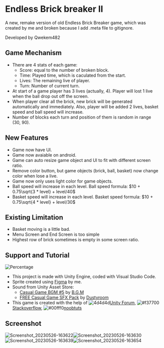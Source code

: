 # Endless Brick breaker II

A new, remake version of old Endless Brick Breaker game, which was created by me and broken because I add .meta file to gitignore. 

Developed by Qwekem482


## Game Mechanism
 - There are 4 stats of each game:
    - Score: equal to the number of broken block.
    - Time: Played time, which is caculated from the start.
    - Lives: The remaining live of player.
    - Turn: Number of current turn.
 - At start of a game player has 3 lives (actually, 4). Player will lost 1 live when the ball drop out off the screen. 
 - When player clear all the brick, new brick will be generated automatically and immediately. Also, player will be added 2 lives, basket speed and ball speed will increase.
 - Number of blocks each turn and position of them is random in range (30, 90). 

## New Features
 - Game now have UI.
 - Game now avaiable on android.
 - Game can auto resize game object and UI to fit with different screen ratio.
 - Remove color button, but game objects (brick, ball, basket) now change color when lose a live.
 - Game now only uses light color for game objects.
 - Ball speed will increase in each level. Ball speed formula: $10 + 0.75\sqrt{3 * level} + level/40$
 - Basket speed will increase in each level. Basket speed formula: $10 + 0.75\sqrt{4 * level} + level/30$

## Existing Limitation
 - Basket moving is a little bad.
 - Menu Screen and End Screen is too simple
 - Highest row of brick sometimes is empty in some screen ratio.
 
## Support and Tutorial
 ![Percentage](https://user-images.githubusercontent.com/80797630/216106474-3f61e883-1114-42af-acfd-2af312b6d185.png)

 - This project is made with Unity Engine, coded with Visual Studio Code.
 - Sprite created using [Figma](https://www.figma.com/ "Figma") by me.
 - Sound from Unity Asset Store: 
      - [Casual Game BGM #5](https://assetstore.unity.com/packages/audio/music/casual-game-bgm-5-135943) by [B.G.M](https://assetstore.unity.com/publishers/9381 "B.G.M")
      - [FREE Casual Game SFX Pack](https://assetstore.unity.com/packages/audio/sound-fx/free-casual-game-sfx-pack-54116) by [Dustyroom](https://assetstore.unity.com/publishers/16150 "Dustyroom")
 - This game is created with the help of ![4d4d4d](https://placehold.co/15x15/4d4d4d/4d4d4d.png)[Unity Forum](https://forum.unity.com/ "Unity Forum"), ![#f37700](https://placehold.co/15x15/f37700/f37700.png)[Stackoverflow](https://stackoverflow.com/ "Stackoverflow"), ![#00fff0](https://placehold.co/15x15/00fff0/00fff0.png)[noobtuts](https://noobtuts.com/unity/2d-arkanoid-game "noobtuts")
 
## Screenshot
![Screenshot_20230526-163622](https://github.com/Qwekem482/EndlessBrickBreaker/assets/80797630/d37c300a-ecf8-47bb-b504-049b170e0783)![Screenshot_20230526-163630](https://github.com/Qwekem482/EndlessBrickBreaker/assets/80797630/779dfde7-1627-4b38-a037-4029b7d48eb4)
![Screenshot_20230526-163639](https://github.com/Qwekem482/EndlessBrickBreaker/assets/80797630/4c58c896-ce49-4ac8-8167-8c5cf3836b09)![Screenshot_20230526-163654](https://github.com/Qwekem482/EndlessBrickBreaker/assets/80797630/b9a75bce-29f2-4114-99c2-f60dd1118673)



